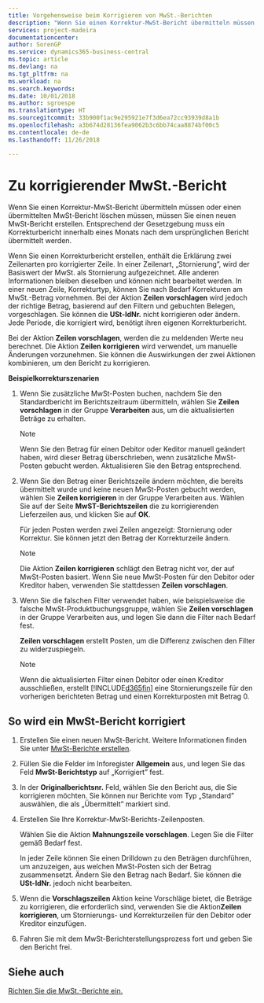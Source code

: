 ```yaml
---
title: Vorgehensweise beim Korrigieren von MwSt.-Berichten
description: "Wenn Sie einen Korrektur-MwSt-Bericht übermitteln müssen oder einen übermittelten MwSt-Bericht löschen müssen, müssen Sie einen neuen MwSt-Bericht erstellen. Entsprechend der Gesetzgebung muss ein Korrekturbericht innerhalb eines Monats nach dem ursprünglichen Bericht übermittelt werden."
services: project-madeira
documentationcenter: 
author: SorenGP
ms.service: dynamics365-business-central
ms.topic: article
ms.devlang: na
ms.tgt_pltfrm: na
ms.workload: na
ms.search.keywords: 
ms.date: 10/01/2018
ms.author: sgroespe
ms.translationtype: HT
ms.sourcegitcommit: 33b900f1ac9e295921e7f3d6ea72cc93939d8a1b
ms.openlocfilehash: a3b674d28136fea9062b3c6bb74caa8874bf00c5
ms.contentlocale: de-de
ms.lasthandoff: 11/26/2018

---
```

# <a name="correct-vat-reports"></a>Zu korrigierender MwSt.-Bericht
Wenn Sie einen Korrektur-MwSt-Bericht übermitteln müssen oder einen übermittelten MwSt-Bericht löschen müssen, müssen Sie einen neuen MwSt-Bericht erstellen. Entsprechend der Gesetzgebung muss ein Korrekturbericht innerhalb eines Monats nach dem ursprünglichen Bericht übermittelt werden.  

Wenn Sie einen Korrekturbericht erstellen, enthält die Erklärung zwei Zeilenarten pro korrigierter Zeile. In einer Zeilenart, „Stornierung”, wird der Basiswert der MwSt. als Stornierung aufgezeichnet. Alle anderen Informationen bleiben dieselben und können nicht bearbeitet werden. In einer neuen Zeile, Korrekturtyp, können Sie nach Bedarf Korrekturen am MwSt.-Betrag vornehmen. Bei der Aktion **Zeilen vorschlagen** wird jedoch der richtige Betrag, basierend auf den Filtern und gebuchten Belegen, vorgeschlagen. Sie können die **USt-IdNr.** nicht korrigieren oder ändern. Jede Periode, die korrigiert wird, benötigt ihren eigenen Korrekturbericht.  

Bei der Aktion **Zeilen vorschlagen**, werden die zu meldenden Werte neu berechnet. Die Aktion **Zeilen korrigieren** wird verwendet, um manuelle Änderungen vorzunehmen. Sie können die Auswirkungen der zwei Aktionen kombinieren, um den Bericht zu korrigieren.  

**Beispielkorrekturszenarien**  

1.  Wenn Sie zusätzliche MwSt-Posten buchen, nachdem Sie den Standardbericht im Berichtszeitraum übermitteln, wählen Sie **Zeilen vorschlagen** in der Gruppe **Verarbeiten** aus, um die aktualisierten Beträge zu erhalten.  

    > [!NOTE]  
    >  Wenn Sie den Betrag für einen Debitor oder Keditor manuell geändert haben, wird dieser Betrag überschrieben, wenn zusätzliche MwSt-Posten gebucht werden. Aktualisieren Sie den Betrag entsprechend.  

2.  Wenn Sie den Betrag einer Berichtszeile ändern möchten, die bereits übermittelt wurde und keine neuen MwSt-Posten gebucht werden, wählen Sie **Zeilen korrigieren** in der Gruppe Verarbeiten aus. Wählen Sie auf der Seite **MwST-Berichtszeilen** die zu korrigierenden Lieferzeilen aus, und klicken Sie auf **OK**.  

    Für jeden Posten werden zwei Zeilen angezeigt: Stornierung oder Korrektur. Sie können jetzt den Betrag der Korrekturzeile ändern.  

    > [!NOTE]  
    >  Die Aktion **Zeilen korrigieren** schlägt den Betrag nicht vor, der auf MwSt-Posten basiert. Wenn Sie neue MwSt-Posten für den Debitor oder Kreditor haben, verwenden Sie stattdessen **Zeilen vorschlagen**.  

3.  Wenn Sie die falschen Filter verwendet haben, wie beispielsweise die falsche MwSt-Produktbuchungsgruppe, wählen Sie **Zeilen vorschlagen** in der Gruppe Verarbeiten aus, und legen Sie dann die Filter nach Bedarf fest.  

    **Zeilen vorschlagen** erstellt Posten, um die Differenz zwischen den Filter zu widerzuspiegeln.  

    > [!NOTE]  
    >  Wenn die aktualisierten Filter einen Debitor oder einen Kreditor ausschließen, erstellt [!INCLUDE[d365fin](../../includes/d365fin_md.md)] eine Stornierungszeile für den vorherigen berichteten Betrag und einen Korrekturposten mit Betrag 0.

## <a name="to-correct-a-vat-report"></a>So wird ein MwSt-Bericht korrigiert  

1.  Erstellen Sie einen neuen MwSt-Bericht. Weitere Informationen finden Sie unter [MwSt-Berichte erstellen](how-to-create-vat-reports.md).  
2.  Füllen Sie die Felder im Inforegister **Allgemein** aus, und legen Sie das Feld **MwSt-Berichtstyp** auf „Korrigiert” fest.  
3.  In der **Originalberichtsnr.** Feld, wählen Sie den Bericht aus, die Sie korrigieren möchten. Sie können nur Berichte vom Typ „Standard” auswählen, die als „Übermittelt” markiert sind.  
4.  Erstellen Sie Ihre Korrektur-MwSt-Berichts-Zeilenposten.  

    Wählen Sie die Aktion **Mahnungszeile vorschlagen**. Legen Sie die Filter gemäß Bedarf fest.  

    In jeder Zeile können Sie einen Drilldown zu den Beträgen durchführen, um anzuzeigen, aus welchen MwSt-Posten sich der Betrag zusammensetzt. Ändern Sie den Betrag nach Bedarf. Sie können die **USt-IdNr.** jedoch nicht bearbeiten.  

5.  Wenn die **Vorschlagszeilen** Aktion keine Vorschläge bietet, die Beträge zu korrigieren, die erforderlich sind, verwenden Sie die Aktion**Zeilen korrigieren**, um Stornierungs- und Korrekturzeilen für den Debitor oder Kreditor einzufügen.  
6.  Fahren Sie mit dem MwSt-Berichterstellungsprozess fort und geben Sie den Bericht frei.  

## <a name="see-also"></a>Siehe auch  
 [Richten Sie die MwSt.-Berichte ein.](how-to-set-up-vat-reports.md)

